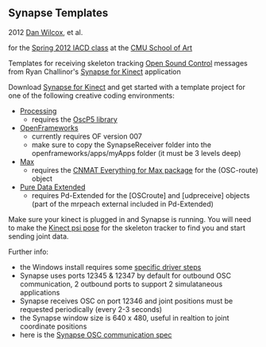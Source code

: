 Synapse Templates
------------------

2012 [Dan Wilcox](http://danomatika.com), et al.

for the [Spring 2012 IACD class](http://golancourses.net/2012spring/) at the [CMU School of Art](http://www.cmu.edu/art/)

Templates for receiving skeleton tracking [Open Sound Control](http://opensoundcontrol.org/introduction-osc) messages from Ryan Challinor's [Synapse for Kinect](http://synapsekinect.tumblr.com/post/6307790318/synapse-for-kinect) application

Download [Synapse for Kinect](http://synapsekinect.tumblr.com/post/6305020721/download) and get started with a template project for one of the following creative coding environments:  

* [Processing](http://processing.org/)
	* requires the [OscP5 library](http://www.sojamo.de/libraries/oscP5/)
* [OpenFrameworks](http://www.openframeworks.cc/)
	* currently requires OF version 007
	* make sure to copy the SynapseReceiver folder into the openframeworks/apps/myApps folder (it must be 3 levels deep)
* [Max](http://cycling74.com/)
	* requires the [CNMAT Everything for Max package](http://cnmat.berkeley.edu/downloads) for the (OSC-route) object
* [Pure Data Extended](http://puredata.info/)
	* requires Pd-Extended for the [OSCroute] and [udpreceive] objects (part of the mrpeach external included in Pd-Extended)

Make sure your kinect is plugged in and Synapse is running. You will need to make the [Kinect psi pose](https://www.google.com/search?q=kinect+psi+pose&hl=en&prmd=imvns&tbm=isch&tbo=u&source=univ&sa=X&ei=qP4qT6HNBIOChQfN0KTRCg&ved=0CDgQsAQ&biw=1463&bih=1016) for the skeleton tracker to find you and start sending joint data.

Further info:

* the Windows install requires some [specific driver steps](http://synapsekinect.tumblr.com/post/6698860570/windows-install-instructions)
* Synapse uses ports 12345 & 12347 by default for outbound OSC communication, 2 outbound ports to support 2 simulataneous applications
* Synapse receives OSC on port 12346 and joint positions must be requested periodically (every 2-3 seconds)
* the Synapse window size is 640 x 480, useful in realtion to joint coordinate positions
* here is the [Synapse OSC communication spec](http://synapsekinect.tumblr.com/post/6307752257/maxmsp-jitter)